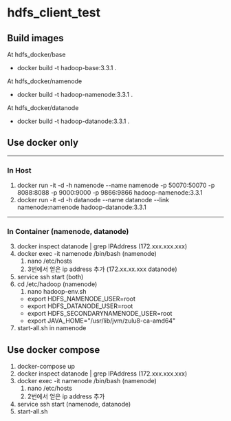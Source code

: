 # hdfs_client_test

## Build images

At hdfs_docker/base
- docker build -t hadoop-base:3.3.1 .

At hdfs_docker/namenode
- docker build -t hadoop-namenode:3.3.1 .

At hdfs_docker/datanode
- docker build -t hadoop-datanode:3.3.1 .

## Use docker only

---

### In Host

1. docker run -it -d -h namenode --name namenode -p 50070:50070 -p 8088:8088 -p 9000:9000 -p 9866:9866 hadoop-namenode:3.3.1
2. docker run -it -d -h datanode --name datanode --link namenode:namenode hadoop-datanode:3.3.1
---

### In Container (namenode, datanode)

3. docker inspect datanode | grep IPAddress (172.xxx.xxx.xxx)
4. docker exec -it namenode /bin/bash (namenode)
   1. nano /etc/hosts
   2. 3번에서 얻은 ip address 추가 (172.xx.xx.xxx    datanode)
5. service ssh start (both)
6. cd /etc/hadoop (namenode)
   1. nano hadoop-env.sh
   - export HDFS_NAMENODE_USER=root
   - export HDFS_DATANODE_USER=root
   - export HDFS_SECONDARYNAMENODE_USER=root
   - export JAVA_HOME="/usr/lib/jvm/zulu8-ca-amd64"
7. start-all.sh in namenode


## Use docker compose
1. docker-compose up
2. docker inspect datanode | grep IPAddress (172.xxx.xxx.xxx)
3. docker exec -it namenode /bin/bash (namenode)
   1. nano /etc/hosts
   2. 2번에서 얻은 ip address 추가
4. service ssh start (namenode, datanode)
5. start-all.sh